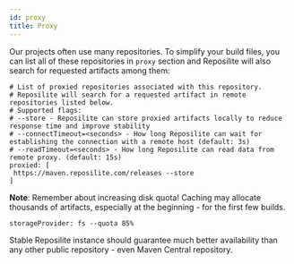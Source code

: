 ```yaml
---
id: proxy
title: Proxy
---
```


Our projects often use many repositories.
To simplify your build files, 
you can list all of these repositories in `proxy` section 
and Reposilite will also search for requested artifacts among them:

 ```json5
# List of proxied repositories associated with this repository.
# Reposilite will search for a requested artifact in remote repositories listed below.
# Supported flags:
# --store - Reposilite can store proxied artifacts locally to reduce response time and improve stability
# --connectTimeout=<seconds> - How long Reposilite can wait for establishing the connection with a remote host (default: 3s)
# --readTimeout=<seconds> - How long Reposilite can read data from remote proxy. (default: 15s)
proxied: [
  https://maven.reposilite.com/releases --store 
]
```

**Note**: Remember about increasing disk quota! 
Caching may allocate thousands of artifacts, especially at the beginning - for the first few builds. 

```json5
storageProvider: fs --quota 85%
```

Stable Reposilite instance should guarantee much better availability than any other public repository - even Maven Central repository.